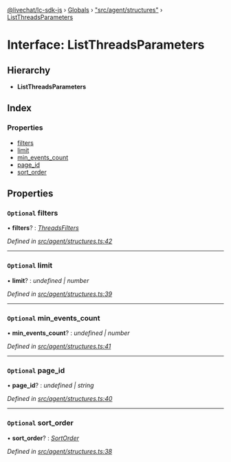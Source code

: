 [@livechat/lc-sdk-js](../README.md) › [Globals](../globals.md) › ["src/agent/structures"](../modules/_src_agent_structures_.md) › [ListThreadsParameters](_src_agent_structures_.listthreadsparameters.md)

# Interface: ListThreadsParameters

## Hierarchy

* **ListThreadsParameters**

## Index

### Properties

* [filters](_src_agent_structures_.listthreadsparameters.md#optional-filters)
* [limit](_src_agent_structures_.listthreadsparameters.md#optional-limit)
* [min_events_count](_src_agent_structures_.listthreadsparameters.md#optional-min_events_count)
* [page_id](_src_agent_structures_.listthreadsparameters.md#optional-page_id)
* [sort_order](_src_agent_structures_.listthreadsparameters.md#optional-sort_order)

## Properties

### `Optional` filters

• **filters**? : *[ThreadsFilters](_src_agent_structures_.threadsfilters.md)*

*Defined in [src/agent/structures.ts:42](https://github.com/livechat/lc-sdk-js/blob/ce4846a/src/agent/structures.ts#L42)*

___

### `Optional` limit

• **limit**? : *undefined | number*

*Defined in [src/agent/structures.ts:39](https://github.com/livechat/lc-sdk-js/blob/ce4846a/src/agent/structures.ts#L39)*

___

### `Optional` min_events_count

• **min_events_count**? : *undefined | number*

*Defined in [src/agent/structures.ts:41](https://github.com/livechat/lc-sdk-js/blob/ce4846a/src/agent/structures.ts#L41)*

___

### `Optional` page_id

• **page_id**? : *undefined | string*

*Defined in [src/agent/structures.ts:40](https://github.com/livechat/lc-sdk-js/blob/ce4846a/src/agent/structures.ts#L40)*

___

### `Optional` sort_order

• **sort_order**? : *[SortOrder](../enums/_src_objects_index_.sortorder.md)*

*Defined in [src/agent/structures.ts:38](https://github.com/livechat/lc-sdk-js/blob/ce4846a/src/agent/structures.ts#L38)*
